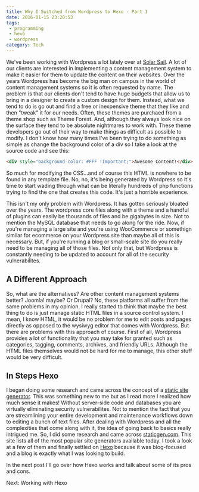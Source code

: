 ```yaml
---
title: Why I Switched from Wordpress to Hexo - Part 1
date: 2016-01-15 23:20:53
tags: 
 - programming
 - hexo
 - wordpress
category: Tech
---
```


We've been working with Wordpress a lot lately over at <a href="http://solarsailtech.com">Solar Sail</a>.  A lot of our clients are interested in implementing a content management system to make it easier for them to update the content on their websites.  Over the years Wordpress has become the big man on campus in the world of content management systems so it is often requested by name.  The problem is that our clients don't tend to have huge budgets that allow us to bring in a designer to create a custom design for them.  Instead, what we tend to do is go out and find a free or inexpensive theme that they like and then "tweak" it for our needs.  Often, these themes are purchaed from a theme shop such as Theme Forest. And, although they always look nice on the surface they tend to be absolute nightmares to work with.  These theme developers go out of their way to make things as difficult as possible to modify.  I don't know how many times I've been trying to do something as simple as change the background color of a div so I take a look at the source code and see this:

```html
<div style="background-color: #FFF !Important;">Awesome Content!</div>
```

So much for modifying the CSS...and of course this HTML is nowhere to be found in any template file.  No, no, it's being generated by Wordpress so it's time to start wading through what can be literally hundreds of php functions trying to find the one that creates this code.  It's just a horrible experience.

This isn't my only problem with Wordpress.  It has gotten seriously bloated over the years.  The wordpress core files along with a theme and a handful of plugins can easily be thousands of files and be gigabytes in size.  Not to mention the MySQL database that needs to go along for the ride.  Now, if you're managing a large site and you're using WooCommerce or somethign similar for ecommerce on your Wordpress site than maybe all of this is necessary.  But, if you're running a blog or small-scale site do you really need to be managing all of those files.  Not only that, but Wordpress is constantly needing to be updated to account for all of the security vulnerabilites.

## A Different Approach

So, what are the alternatives?  Are other content management systems better?  Joomla! maybe?  Or Drupal?  No, these platforms all suffer from the same problems in my opinion. I really started to think that maybe the best thing to do is just manage static HTML files in a source control system.  I mean, I know HTML, it would be no problem for me to edit posts and pages directly as opposed to the wysiwyg editor that comes with Wordpress.  But there are problems with this approach of course.  First of all, Wordpress provides a lot of functionality that you may take for granted such as categories, tagging, comments, archives, and friendly URLs.  Although the HTML files themselves would not be hard for me to manage, this other stuff would be very difficult.

## In Steps Hexo

I began doing some research and came across the concept of a [static site generator](https://www.smashingmagazine.com/2015/11/modern-static-website-generators-next-big-thing/).  This was something new to me but as I read more I realized how much sense it makes!  Without server-side code and databases you are virtually eliminating security vulnerabilites.  Not to mention the fact that you are streamlining your entire development and maintenance workflows down to editing a bunch of text files.   After dealing with Wordpress and all the complexities that come along with it, the idea of going back to basics really intrigued me.  So, I did some research and came across [staticgen.com](https://www.staticgen.com/).  This site lists all of the most popular site generators available today.  I took a look at a few of them and finally settled on [Hexo](https://hexo.io/) because it was blog-focused and a blog is exactly what I was looking to build.  

In the next post I'll go over how Hexo works and talk about some of its pros and cons.

Next: Working with Hexo